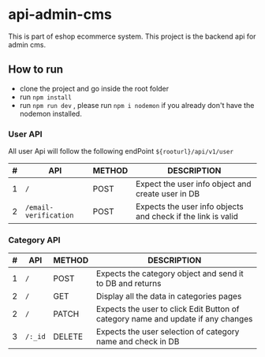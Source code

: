 # api-admin-cms

This is part of eshop ecommerce system. This project is the backend api for admin cms.

## How to run

- clone the project and go inside the root folder
- run `npm install`
- run `npm run dev` , please run `npm i nodemon` if you already don't have the nodemon installed.

### User API

All user Api will follow the following endPoint `${rooturl}/api/v1/user`

| #   | API                   | METHOD | DESCRIPTION                                                  |
| --- | --------------------- | ------ | ------------------------------------------------------------ |
| 1   | `/`                   | POST   | Expect the user info object and create user in DB            |
| 2   | `/email-verification` | POST   | Expects the user info objects and check if the link is valid |

### Category API

| #   | API     | METHOD | DESCRIPTION                                                                      |
| --- | ------- | ------ | -------------------------------------------------------------------------------- |
| 1   | `/`     | POST   | Expects the category object and send it to DB and returns                        |
| 2   | `/`     | GET    | Display all the data in categories pages                                         |
| 2   | `/ `    | PATCH  | Expects the user to click Edit Button of category name and update if any changes |
| 3   | `/:_id` | DELETE | Expects the user selection of category name and check in DB                      |
